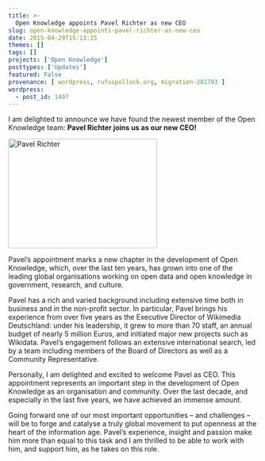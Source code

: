 ```yaml
---
title: >-
  Open Knowledge appoints Pavel Richter as new CEO
slug: open-knowledge-appoints-pavel-richter-as-new-ceo
date: 2015-04-29T15:13:15
themes: []
tags: []
projects: ['Open Knowledge']
posttypes: ['Updates']
featured: False
provenance: [ wordpress, rufuspollock.org, migration-201703 ]
wordpress:
  - post_id: 1407
---
```


<p>I am delighted to announce we have found the newest member of the Open Knowledge team: <strong>Pavel Richter joins us as our new CEO!</strong></p>

<p><a href="http://blog.okfn.org/files/2015/04/Pavel-Richter.jpg"><img src="http://blog.okfn.org/files/2015/04/Pavel-Richter-300x221.jpg" alt="Pavel Richter" width="300" height="221" class="alignleft size-medium wp-image-17900" /></a></p>

<p>Pavel’s appointment marks a new chapter in the development of Open Knowledge, which, over the last ten years, has grown into one of the leading global organisations working on open data and open knowledge in government, research, and culture.</p>

<p>Pavel has a rich and varied background including extensive time both in business and in the non-profit sector. In particular, Pavel brings his experience from over five years as the Executive Director of Wikimedia Deutschland: under his leadership, it grew to more than 70 staff, an annual budget of nearly 5 million Euros, and initiated major new projects such as Wikidata. Pavel’s engagement follows an extensive international search, led by a team including members of the Board of Directors as well as a Community Representative.</p>

<p>Personally, I am delighted and excited to welcome Pavel as CEO. This appointment represents an important step in the development of Open Knowledge as an organisation and community. Over the last decade, and especially in the last five years, we have achieved an immense amount.</p>

<p>Going forward one of our most important opportunities – and challenges – will be to forge and catalyse a truly global movement to put openness at the heart of the information age. Pavel’s experience, insight and passion make him more than equal to this task and I am thrilled to be able to work with him, and support him, as he takes on this role.</p>


